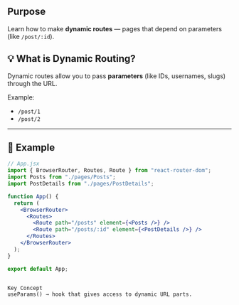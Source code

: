 ## Purpose
Learn how to make **dynamic routes** — pages that depend on parameters (like `/post/:id`).


## 💡 What is Dynamic Routing?

Dynamic routes allow you to pass **parameters** (like IDs, usernames, slugs) through the URL.


Example:

- `/post/1`
- `/post/2`

---

## 🧩 Example

```jsx
// App.jsx
import { BrowserRouter, Routes, Route } from "react-router-dom";
import Posts from "./pages/Posts";
import PostDetails from "./pages/PostDetails";

function App() {
  return (
    <BrowserRouter>
      <Routes>
        <Route path="/posts" element={<Posts />} />
        <Route path="/posts/:id" element={<PostDetails />} />
      </Routes>
    </BrowserRouter>
  );
}

export default App;
```
````

Key Concept
useParams() → hook that gives access to dynamic URL parts.